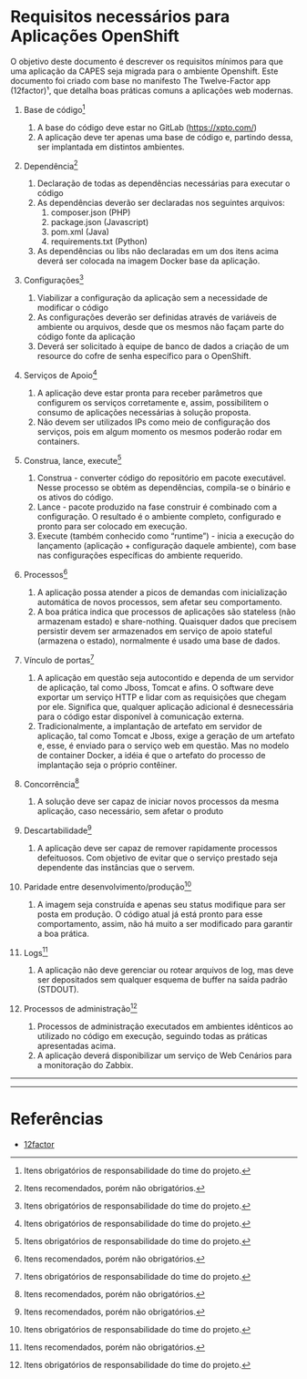# Requisitos necessários para Aplicações OpenShift
O objetivo deste documento é descrever os requisitos mínimos para que uma aplicação da CAPES seja migrada para o ambiente Openshift. Este documento foi criado com base no manifesto The Twelve-Factor app (12factor)¹, que detalha boas práticas comuns a aplicações web modernas.


1. Base de código[^1]
   1. A base do código deve estar no GitLab (https://xpto.com/)
   1. A aplicação deve ter apenas uma base de código e, partindo dessa, ser implantada em distintos ambientes.

1. Dependência[^3]
   1. Declaração de todas as dependências necessárias para executar o código
   1. As dependências deverão ser declaradas nos seguintes arquivos:
        1. composer.json (PHP)
        1. package.json (Javascript)
        1. pom.xml (Java)
        1. requirements.txt (Python)
   1. As dependências ou libs não declaradas em um dos itens acima deverá ser colocada na imagem Docker base da aplicação.
   
1. Configurações[^1]
   1. Viabilizar a configuração da aplicação sem a necessidade de modificar o código
   1. As configurações deverão ser definidas através de variáveis de ambiente ou arquivos, desde que os mesmos não façam parte do código fonte da aplicação
   1. Deverá ser solicitado à equipe de banco de dados a criação de um resource do cofre de senha específico para o OpenShift.
   
1. Serviços de Apoio[^1]
   1. A aplicação deve estar pronta para receber parâmetros que configurem os serviços corretamente e, assim, possibilitem o consumo de aplicações necessárias à solução proposta.
   1. Não devem ser utilizados IPs como meio de configuração dos serviços, pois em algum momento os mesmos poderão rodar em containers.
   
1. Construa, lance, execute[^1]
   1. Construa - converter código do repositório em pacote executável. Nesse processo se obtém as dependências, compila-se o binário e os ativos do código.
   1. Lance - pacote produzido na fase construir é combinado com a configuração. O resultado é o ambiente completo, configurado e pronto para ser colocado em execução.
   1. Execute (também conhecido como “runtime”) - inicia a execução do lançamento (aplicação + configuração daquele ambiente), com base nas configurações específicas do ambiente requerido.
   
1. Processos[^3]
   1. A aplicação possa atender a picos de demandas com inicialização automática de novos processos, sem afetar seu comportamento.
   1. A boa prática indica que processos de aplicações são stateless (não armazenam estado) e share-nothing. Quaisquer dados que precisem persistir devem ser armazenados em serviço de apoio stateful (armazena o estado), normalmente é usado uma base de dados.
   
1. Vínculo de portas[^1]
   1. A aplicação em questão seja autocontido e dependa de um servidor de aplicação, tal como Jboss, Tomcat e afins. O software deve exportar um serviço HTTP e lidar com as requisições que chegam por ele. Significa que, qualquer aplicação adicional é desnecessária para o código estar disponível à comunicação externa.
   1. Tradicionalmente, a implantação de artefato em servidor de aplicação, tal como Tomcat e Jboss, exige a geração de um artefato e, esse, é enviado para o serviço web em questão. Mas no modelo de container Docker, a idéia é que o artefato do processo de implantação seja o próprio contêiner.
   
1. Concorrência[^3]
   1. A solução deve ser capaz de iniciar novos processos da mesma aplicação, caso necessário, sem afetar o produto
   
1. Descartabilidade[^3]
   1. A aplicação deve ser capaz de remover rapidamente processos defeituosos. Com objetivo de evitar que o serviço prestado seja dependente das instâncias que o servem.
   
1. Paridade entre desenvolvimento/produção[^1]
   1. A imagem seja construída e apenas seu status modifique para ser posta em produção. O código atual já está pronto para esse comportamento, assim, não há muito a ser modificado para garantir a boa prática.
   
1. Logs[^3]
   1. A aplicação não deve gerenciar ou rotear arquivos de log, mas deve ser depositados sem qualquer esquema de buffer na saída padrão (STDOUT).
   
1. Processos de administração[^1]
   1. Processos de administração executados em ambientes idênticos ao utilizado no código em execução, seguindo todas as práticas apresentadas acima.
   1. A aplicação deverá disponibilizar um serviço de Web Cenários para a monitoração do Zabbix.

---
[^1]: Itens obrigatórios de responsabilidade do time do projeto.
[^2]: Itens obrigatórios de responsabilidade do time DevOps.
[^3]: Itens recomendados, porém não obrigatórios.

---
# Referências
- [12factor](https://12factor.net/)
